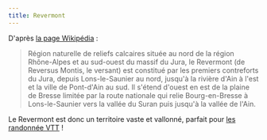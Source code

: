 ```yaml
---
title: Revermont
---
```


D'après [la page
Wikipédia](http://fr.wikipedia.org/wiki/Revermont)&nbsp;:

> Région naturelle de reliefs calcaires située au nord de la région Rhône-Alpes
> et au sud-ouest du massif du Jura, le Revermont (de Reversus Montis, le
> versant) est constitué par les premiers contreforts du Jura, depuis
> Lons-le-Saunier au nord, jusqu'à la rivière d'Ain à l'est et la ville de
> Pont-d'Ain au sud. Il s'étend d'ouest en est de la plaine de Bresse limitée
> par la route nationale qui relie Bourg-en-Bresse à Lons-le-Saunier vers la
> vallée du Suran puis jusqu'à la vallée de l'Ain.

Le Revermont est donc un territoire vaste et vallonné, parfait pour [les
randonnée VTT](/randonnees/)&nbsp;!

